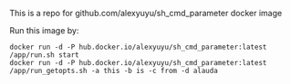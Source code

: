 This is a repo for github.com/alexyuyu/sh_cmd_parameter docker image

Run this image by:

    docker run -d -P hub.docker.io/alexyuyu/sh_cmd_parameter:latest /app/run.sh start
    docker run -d -P hub.docker.io/alexyuyu/sh_cmd_parameter:latest /app/run_getopts.sh -a this -b is -c from -d alauda
    

